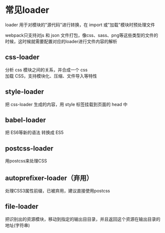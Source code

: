 # 常见loader

loader 用于对模块的"源代码"进行转换，在 import 或"加载"模块时预处理文件

webpack只支持对js 和 json 文件打包，像css、sass、png等这些类型的文件的时候，这时候就需要配置对应的loader进行文件内容的解析

## css-loader

分析 css 模块之间的关系，并合成⼀个 css  
加载 CSS，⽀持模块化、压缩、⽂件导⼊等特性

## style-loader

把 css-loader 生成的内容，用 style 标签挂载到页面的 head 中  

## babel-loader

把 ES6等新的语法 转换成 ES5

## postcss-loader

用postcss来处理CSS

## autoprefixer-loader（弃用）

处理CSS3属性前缀，已被弃用，建议直接使用postcss

## file-loader

把识别出的资源模块，移动到指定的输出⽬目录，并且返回这个资源在输出目录的地址(字符串)
